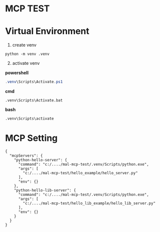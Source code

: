 # MCP TEST

# Virtual Environment

1. create venv

```shell
python -m venv .venv
```

2. activate venv

**powershell**

```powershell
.venv\Scripts\Activate.ps1
```

**cmd**
```shell
.venv\Scripts\Activate.bat
```

**bash**
```shell
.venv\Scripts\activate
```

# MCP Setting
```
{
  "mcpServers": {
    "python-hello-server": {
      "command": "c:/..../mal-mcp-test/.venv/Scripts/python.exe",
      "args": [
        "c:/..../mal-mcp-test/hello_example/hello_server.py"
      ],
      "env": {}
    },
    "python-hello-lib-server": {
      "command": "c:/..../mal-mcp-test/.venv/Scripts/python.exe",
      "args": [
        "c:/..../mal-mcp-test/hello_lib_example/hello_lib_server.py"
      ],
      "env": {}
    }
  }
}

```